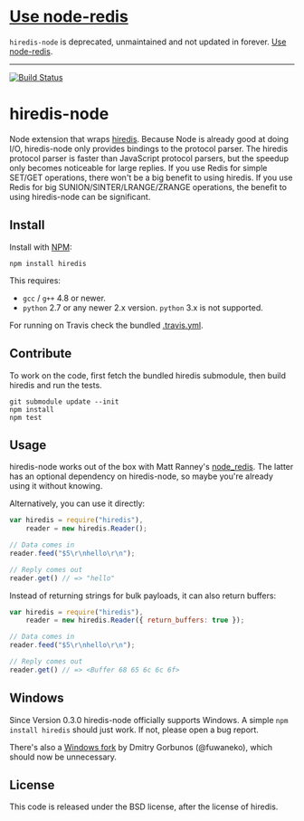 # [Use node-redis](https://github.com/NodeRedis/node_redis)

`hiredis-node` is deprecated, unmaintained and not updated in forever. [Use node-redis](https://github.com/NodeRedis/node_redis).

---

[![Build Status](https://travis-ci.org/redis/hiredis-node.png?branch=master)](https://travis-ci.org/redis/hiredis-node)

# hiredis-node

Node extension that wraps [hiredis][hiredis].
Because Node is already good at doing I/O, hiredis-node only provides
bindings to the protocol parser.
The hiredis protocol parser is faster than JavaScript protocol parsers,
but the speedup only becomes noticeable for large replies.
If you use Redis for simple SET/GET operations, there won't be a big
benefit to using hiredis.
If you use Redis for big SUNION/SINTER/LRANGE/ZRANGE operations, the
benefit to using hiredis-node can be significant.

[hiredis]: http://github.com/redis/hiredis

## Install

Install with [NPM][npm]:

```
npm install hiredis
```

This requires:
* `gcc` / `g++` 4.8 or newer.
* `python` 2.7 or any newer 2.x version. `python` 3.x is not supported.

For running on Travis check the bundled [.travis.yml](.travis.yml).

[npm]: https://npmjs.org/

## Contribute

To work on the code, first fetch the bundled hiredis submodule, then build hiredis and run the tests.

```
git submodule update --init
npm install
npm test
```

## Usage

hiredis-node works out of the box with Matt Ranney's [node_redis][node_redis].
The latter has an optional dependency on hiredis-node, so maybe you're
already using it without knowing.

Alternatively, you can use it directly:

```javascript
var hiredis = require("hiredis"),
    reader = new hiredis.Reader();

// Data comes in
reader.feed("$5\r\nhello\r\n");

// Reply comes out
reader.get() // => "hello"
```

Instead of returning strings for bulk payloads, it can also return
buffers:

```javascript
var hiredis = require("hiredis"),
    reader = new hiredis.Reader({ return_buffers: true });

// Data comes in
reader.feed("$5\r\nhello\r\n");

// Reply comes out
reader.get() // => <Buffer 68 65 6c 6c 6f>
```

[node_redis]: http://github.com/mranney/node_redis

## Windows

Since Version 0.3.0 hiredis-node officially supports Windows.
A simple `npm install hiredis` should just work.
If not, please open a bug report.

There's also a [Windows fork][windows_fork] by Dmitry Gorbunos (@fuwaneko), which should now be unnecessary.

[windows_fork]: https://github.com/fuwaneko/hiredis-node

## License

This code is released under the BSD license, after the license of hiredis.

